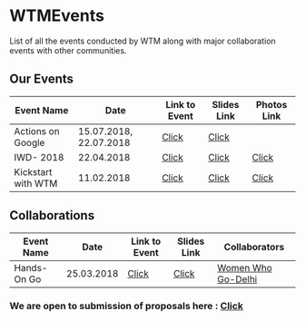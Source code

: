 # WTMEvents
List of all the events conducted by WTM along with major collaboration events with other communities.

## Our Events

|  Event Name  |  Date  |  Link to Event |  Slides Link  |  Photos Link  |  
|--------------|--------|----------------|---------------|---------------|
| Actions on Google | 15.07.2018, 22.07.2018 | [Click](https://www.meetup.com/GDGNewDelhi/events/252458682/) | [Click](https://github.com/WTM-NewDelhi/ActionsOnGoogleSlides) | |
| IWD- 2018 | 22.04.2018 | [Click](https://www.meetup.com/GDGNewDelhi/events/248254135/) | [Click](https://github.com/WTM-NewDelhi/IWD-18Slides) | [Click](https://drive.google.com/drive/folders/1GbzcT2az1r7OyCZjXEk8zfpLQBh7dLDE?usp=sharing) |
| Kickstart with WTM | 11.02.2018 | [Click](https://www.meetup.com/GDGNewDelhi/events/247251144/) | [Click](https://github.com/WTM-NewDelhi/KickStartSlides) | [Click](https://drive.google.com/drive/folders/10GHf0hSA36mAJf7-Qr_P4UKBTBjavf17?usp=sharing) |


## Collaborations

|  Event Name  |  Date  |  Link to Event  |  Slides Link  | Collaborators |
|--------------|--------|-----------------|---------------|---------------|
| Hands-On Go | 25.03.2018 | [Click](https://www.facebook.com/events/212778972638455/) | [Click](https://github.com/wwgdelhi/Talks/issues) | [Women Who Go-Delhi](https://github.com/wwgdelhi)

### We are open to submission of proposals here : [Click](https://github.com/WTM-NewDelhi/Proposals)
